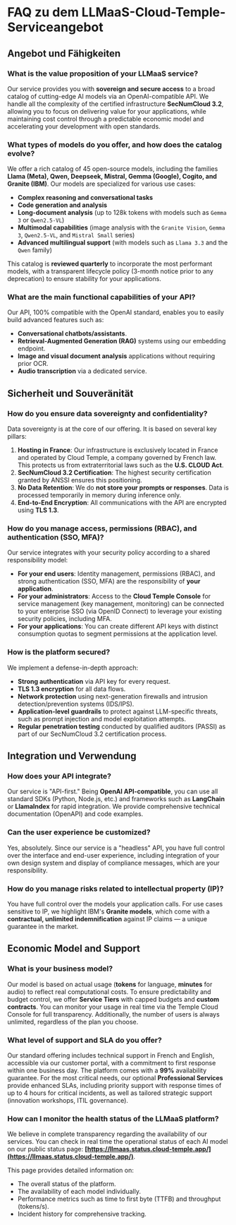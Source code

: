 # FAQ zu dem LLMaaS-Cloud-Temple-Serviceangebot

## Angebot und Fähigkeiten

### **What is the value proposition of your LLMaaS service?**  
Our service provides you with **sovereign and secure access** to a broad catalog of cutting-edge AI models via an OpenAI-compatible API. We handle all the complexity of the certified infrastructure **SecNumCloud 3.2**, allowing you to focus on delivering value for your applications, while maintaining cost control through a predictable economic model and accelerating your development with open standards.

### **What types of models do you offer, and how does the catalog evolve?**

We offer a rich catalog of 45 open-source models, including the families **Llama (Meta), Qwen, Deepseek, Mistral, Gemma (Google), Cogito, and Granite (IBM)**. Our models are specialized for various use cases:

*   **Complex reasoning and conversational tasks**  
*   **Code generation and analysis**  
*   **Long-document analysis** (up to 128k tokens with models such as `Gemma 3` or `Qwen2.5-VL`)  
*   **Multimodal capabilities** (image analysis with the `Granite Vision`, `Gemma 3`, `Qwen2.5-VL`, and `Mistral Small` series)  
*   **Advanced multilingual support** (with models such as `Llama 3.3` and the `Qwen` family)

This catalog is **reviewed quarterly** to incorporate the most performant models, with a transparent lifecycle policy (3-month notice prior to any deprecation) to ensure stability for your applications.

### **What are the main functional capabilities of your API?**  
Our API, 100% compatible with the OpenAI standard, enables you to easily build advanced features such as:  
*   **Conversational chatbots/assistants**.  
*   **Retrieval-Augmented Generation (RAG)** systems using our embedding endpoint.  
*   **Image and visual document analysis** applications without requiring prior OCR.  
*   **Audio transcription** via a dedicated service.

## Sicherheit und Souveränität

### **How do you ensure data sovereignty and confidentiality?**

Data sovereignty is at the core of our offering. It is based on several key pillars:

1.  **Hosting in France**: Our infrastructure is exclusively located in France and operated by Cloud Temple, a company governed by French law. This protects us from extraterritorial laws such as the **U.S. CLOUD Act**.
2.  **SecNumCloud 3.2 Certification**: The highest security certification granted by ANSSI ensures this positioning.
3.  **No Data Retention**: We do **not store your prompts or responses**. Data is processed temporarily in memory during inference only.
4.  **End-to-End Encryption**: All communications with the API are encrypted using **TLS 1.3**.

### **How do you manage access, permissions (RBAC), and authentication (SSO, MFA)?**

Our service integrates with your security policy according to a shared responsibility model:

*   **For your end users**: Identity management, permissions (RBAC), and strong authentication (SSO, MFA) are the responsibility of **your application**.
*   **For your administrators**: Access to the **Cloud Temple Console** for service management (key management, monitoring) can be connected to your enterprise SSO (via OpenID Connect) to leverage your existing security policies, including MFA.
*   **For your applications**: You can create different API keys with distinct consumption quotas to segment permissions at the application level.

### **How is the platform secured?**
We implement a defense-in-depth approach:
*   **Strong authentication** via API key for every request.
*   **TLS 1.3 encryption** for all data flows.
*   **Network protection** using next-generation firewalls and intrusion detection/prevention systems (IDS/IPS).
*   **Application-level guardrails** to protect against LLM-specific threats, such as prompt injection and model exploitation attempts.
*   **Regular penetration testing** conducted by qualified auditors (PASSI) as part of our SecNumCloud 3.2 certification process.

## Integration und Verwendung

### **How does your API integrate?**
Our service is "API-first." Being **OpenAI API-compatible**, you can use all standard SDKs (Python, Node.js, etc.) and frameworks such as **LangChain** or **LlamaIndex** for rapid integration. We provide comprehensive technical documentation (OpenAPI) and code examples.

### **Can the user experience be customized?**
Yes, absolutely. Since our service is a "headless" API, you have full control over the interface and end-user experience, including integration of your own design system and display of compliance messages, which are your responsibility.

### **How do you manage risks related to intellectual property (IP)?**

You have full control over the models your application calls. For use cases sensitive to IP, we highlight IBM's **Granite models**, which come with a **contractual, unlimited indemnification** against IP claims — a unique guarantee in the market.

## Economic Model and Support

### **What is your business model?**  
Our model is based on actual usage (**tokens** for language, **minutes** for audio) to reflect real computational costs. To ensure predictability and budget control, we offer **Service Tiers** with capped budgets and **custom contracts**. You can monitor your usage in real time via the Temple Cloud Console for full transparency. Additionally, the number of users is always unlimited, regardless of the plan you choose.

### **What level of support and SLA do you offer?**
Our standard offering includes technical support in French and English, accessible via our customer portal, with a commitment to first response within one business day. The platform comes with a **99%** availability guarantee. For the most critical needs, our optional **Professional Services** provide enhanced SLAs, including priority support with response times of up to 4 hours for critical incidents, as well as tailored strategic support (innovation workshops, ITIL governance).

### **How can I monitor the health status of the LLMaaS platform?**  
We believe in complete transparency regarding the availability of our services. You can check in real time the operational status of each AI model on our public status page: **[https://llmaas.status.cloud-temple.app/](https://llmaas.status.cloud-temple.app/)**.

This page provides detailed information on:
*   The overall status of the platform.
*   The availability of each model individually.
*   Performance metrics such as time to first byte (TTFB) and throughput (tokens/s).
*   Incident history for comprehensive tracking.